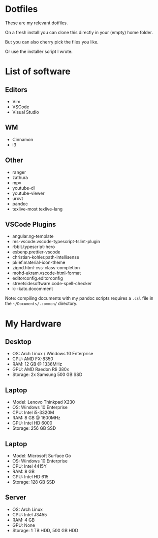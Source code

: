 # Dotfiles
These are my relevant dotfiles.

On a fresh install you can clone this directly in your
(empty) home folder.

But you can also cherry pick the files you like.

Or use the installer script I wrote.

# List of software
## Editors
- Vim
- VSCode
- Visual Studio
## WM
- Cinnamon
- i3
## Other
- ranger
- zathura
- mpv
- youtube-dl
- youtube-viewer
- urxvt
- pandoc
- texlive-most texlive-lang

## VSCode Plugins
- angular.ng-template
- ms-vscode.vscode-typescript-tslint-plugin
- rbbit.typescript-hero
- esbenp.prettier-vscode
- christian-kohler.path-intellisense
- pkief.material-icon-theme
- zignd.html-css-class-completion
- mohd-akram.vscode-html-format
- editorconfig.editorconfig
- streetsidesoftware.code-spell-checker
- k--kato.docomment


Note: compiling documents with my pandoc scripts
requires a ``.csl`` file in the ``~/Documents/.common/`` 
directory.

# My Hardware
## Desktop
- OS: Arch Linux / Windows 10 Enterprise
- CPU: AMD FX-8350
- RAM: 12 GB @ 1336MHz
- GPU: AMD Raedon R9 380x
- Storage: 2x Samsung 500 GB SSD

## Laptop
- Model: Lenovo Thinkpad X230
- OS: Windows 10 Enterprise
- CPU: Intel i5-3320M
- RAM: 8 GB @ 1600MHz
- GPU: Intel HD 6000
- Storage: 256 GB SSD

## Laptop
- Model: Microsoft Surface Go
- OS: Windows 10 Enterprise
- CPU: Intel 4415Y
- RAM: 8 GB
- GPU: Intel HD 615
- Storage: 128 GB SSD

## Server
- OS: Arch Linux
- CPU: Intel J3455
- RAM: 4 GB
- GPU: None
- Storage: 1 TB HDD, 500 GB HDD
